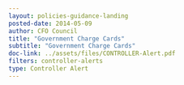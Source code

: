 ```yaml
---
layout: policies-guidance-landing 
posted-date: 2014-05-09
author: CFO Council
title: "Government Charge Cards"
subtitle: "Government Charge Cards"
doc-link: ../assets/files/CONTROLLER-Alert.pdf
filters: controller-alerts
type: Controller Alert
---
```



